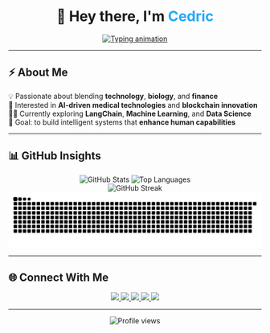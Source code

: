 <!-- ✨ Modern GitHub Profile README ✨ -->

<h1 align="center">👋 Hey there, I'm <span style="color:#24AAF7;">Cedric</span></h1>

<p align="center">
  <a href="https://git.io/typing-svg">
    <img src="https://readme-typing-svg.demolab.com?font=Fira+Code&duration=2500&pause=800&color=24AAF7&center=true&vCenter=true&width=600&lines=💻+Computer+Science+Student;🧠+Exploring+AI%2C+Blockchain+and+BioTech;⚗️+Applying+CS+to+Medicine+and+Finance;🚀+Always+Learning+Something+New" alt="Typing animation" />
  </a>
</p>

---

## ⚡ About Me

💡 Passionate about blending **technology**, **biology**, and **finance**  
🧬 Interested in **AI-driven medical technologies** and **blockchain innovation**  
🧑‍💻 Currently exploring **LangChain**, **Machine Learning**, and **Data Science**  
🎯 Goal: to build intelligent systems that **enhance human capabilities**  

---

## 📊 GitHub Insights

<div align="center">
  <img src="https://github-readme-stats.vercel.app/api?username=cedric190703&show_icons=true&theme=tokyonight&hide_border=true&border_radius=20" height="160px" alt="GitHub Stats" />
  <img src="https://github-readme-stats.vercel.app/api/top-langs/?username=cedric190703&layout=compact&theme=tokyonight&hide_border=true&border_radius=20" height="160px" alt="Top Languages" />
</div>

<div align="center">
  <img src="https://streak-stats.demolab.com/?user=cedric190703&theme=tokyonight&hide_border=true&border_radius=20" height="180px" alt="GitHub Streak" />
</div>

<div align="center">
  <img src="https://github.com/cedric190703/cedric190703/blob/output/github-contribution-grid-snake-dark.svg" alt="Snake animation" />
</div>

---

## 🌐 Connect With Me

<p align="center">
  <a href="mailto:cbrzyski2@gmail.com">
    <img src="https://img.shields.io/badge/Email-D14836?style=for-the-badge&logo=gmail&logoColor=white" />
  </a>
  <a href="https://www.linkedin.com/in/cedric-brzyski/">
    <img src="https://img.shields.io/badge/LinkedIn-0077B5?style=for-the-badge&logo=linkedin&logoColor=white" />
  </a>
  <a href="https://x.com/CedricBrzyski">
    <img src="https://img.shields.io/badge/Twitter-000000?style=for-the-badge&logo=X&logoColor=white" />
  </a>
  <a href="https://codepen.io/cedric190703">
    <img src="https://img.shields.io/badge/CodePen-000000?style=for-the-badge&logo=codepen&logoColor=white" />
  </a>
  <a href="https://medium.com/@cbrzyski2">
    <img src="https://img.shields.io/badge/Medium-12100E?style=for-the-badge&logo=medium&logoColor=white" />
  </a>
</p>

---

<p align="center">
  <img src="https://komarev.com/ghpvc/?username=cedric190703&label=Profile+Views&color=24AAF7&style=for-the-badge" alt="Profile views" />
</p>

<!---
💫 Cedric's README — inspired by clean tech design + futuristic vibes
--->
